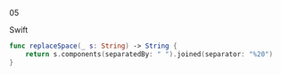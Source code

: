 05

Swift

```swift
func replaceSpace(_ s: String) -> String {
    return s.components(separatedBy: " ").joined(separator: "%20")
}
```